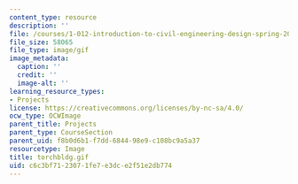 ```yaml
---
content_type: resource
description: ''
file: /courses/1-012-introduction-to-civil-engineering-design-spring-2002/c6c3bf7123071fe7e3dce2f51e2db774_torchbldg.gif
file_size: 58065
file_type: image/gif
image_metadata:
  caption: ''
  credit: ''
  image-alt: ''
learning_resource_types:
- Projects
license: https://creativecommons.org/licenses/by-nc-sa/4.0/
ocw_type: OCWImage
parent_title: Projects
parent_type: CourseSection
parent_uid: f8b0d6b1-f7dd-6844-98e9-c108bc9a5a37
resourcetype: Image
title: torchbldg.gif
uid: c6c3bf71-2307-1fe7-e3dc-e2f51e2db774
---
```

